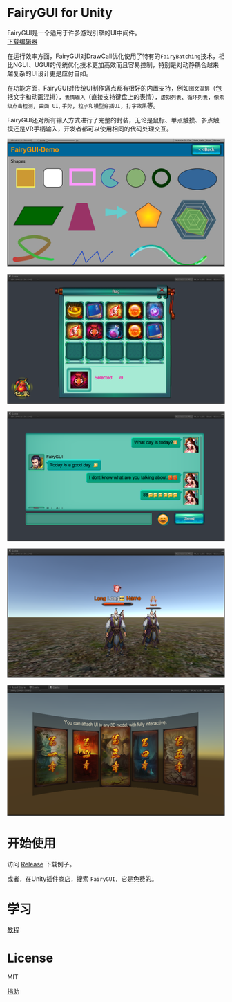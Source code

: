  FairyGUI for Unity
====

FairyGUI是一个适用于许多游戏引擎的UI中间件。<br>
[下载编辑器](http://www.fairygui.com/product)  

在运行效率方面，FairyGUI对DrawCall优化使用了特有的`FairyBatching`技术，相比NGUI、UGUI的传统优化技术更加高效而且容易控制，特别是对动静耦合越来越复杂的UI设计更是应付自如。<br>

在功能方面，FairyGUI对传统UI制作痛点都有很好的内置支持，例如`图文混排`（包括文字和动画混排），`表情输入`（直接支持键盘上的表情），`虚拟列表`、`循环列表`，`像素级点击检测`，`曲面 UI`, `手势`，`粒子和模型穿插UI`，`打字效果`等。<br>

FairyGUI还对所有输入方式进行了完整的封装，无论是鼠标、单点触摸、多点触摸还是VR手柄输入，开发者都可以使用相同的代码处理交互。<br>

![](images/2015-11-10_000547.png)

![](images/2015-11-10_001320.png)

![](images/2015-11-10_001445.png)

![](images/2015-11-10_001516.png)

![](images/2016-06-15_010207.png)


开始使用
====

访问 [Release](https://github.com/fairygui/FairyGUI-unity/releases) 下载例子。

或者，在Unity插件商店，搜索 `FairyGUI`，它是免费的。

学习
====

[教程](http://www.fairygui.com/guide)

License
====
MIT 

[捐助](http://www.fairygui.com/service)